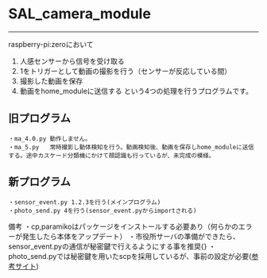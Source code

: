 # SAL_camera_module
***
raspberry-pi:zeroにおいて
1. 人感センサーから信号を受け取る
2. 1をトリガーとして動画の撮影を行う（センサーが反応している間）
3. 撮影した動画を保存
4. 動画をhome_moduleに送信する
という4つの処理を行うプログラムです。

## 旧プログラム
```
・ma_4.0.py 動作しません。
・ma_5.py   常時撮影し動体検知を行う。動画検知後、動画を保存しhome_moduleに送信する。途中カスケード分類機にかけて顔認識も行っているが、未完成の模様。
```
## 新プログラム
```
・sensor_event.py 1.2.3を行う(メインプログラム)
・photo_send.py 4を行う(sensor_event.pyからimportされる)
```

備考
・cp,paramikoはパッケージをインストールする必要あり（何らかのエラーが発生したら本体をアップデート）
・市役所サーバの準備ができたら、sensor_event.pyの通信が秘密鍵で行えるようにする事を推奨{}
・photo_send.pyでは秘密鍵を用いたscpを採用しているが、事前の設定が必要([参考サイト](https://qiita.com/kuro___inu/items/93da8aa9b56847c3a2bf))
